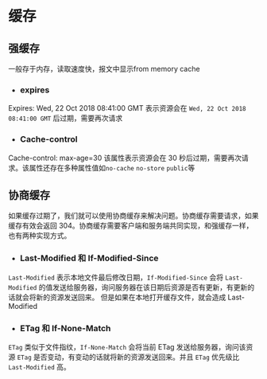 # 缓存
## 强缓存
一般存于内存，读取速度快，报文中显示from memory cache

* ### expires 
Expires: Wed, 22 Oct 2018 08:41:00 GMT 表示资源会在 `Wed, 22 Oct 2018 08:41:00 GMT` 后过期，需要再次请求

* ### Cache-control
Cache-control: max-age=30 该属性表示资源会在 30 秒后过期，需要再次请求。该属性还存在多种属性值如`no-cache` `no-store` `public`等

## 协商缓存
如果缓存过期了，我们就可以使用协商缓存来解决问题。协商缓存需要请求，如果缓存有效会返回 304。协商缓存需要客户端和服务端共同实现，和强缓存一样，也有两种实现方式。 

* ### Last-Modified 和 If-Modified-Since
`Last-Modified` 表示本地文件最后修改日期，`If-Modified-Since` 会将 `Last-Modified` 的值发送给服务器，询问服务器在该日期后资源是否有更新，有更新的话就会将新的资源发送回来。
但是如果在本地打开缓存文件，就会造成 Last-Modified

* ### ETag 和 If-None-Match
`ETag` 类似于文件指纹，`If-None-Match` 会将当前 ETag 发送给服务器，询问该资源 `ETag` 是否变动，有变动的话就将新的资源发送回来。并且 `ETag` 优先级比 `Last-Modified` 高。


